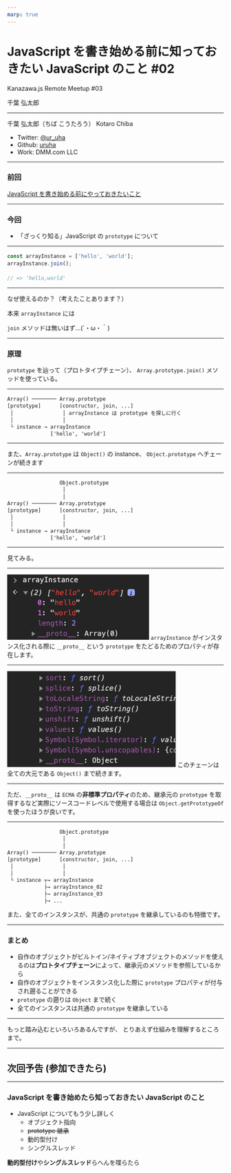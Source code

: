 ```yaml
---
marp: true
---
```


<!-- theme: uncover -->
<!-- _class: invert -->
<!-- paginate: true -->

# JavaScript を書き始める前に知っておきたい JavaScript のこと #02

Kanazawa.js
Remote Meetup #03

千葉 弘太郎

---

千葉 弘太郎（ちば こうたろう）
Kotaro Chiba

- Twitter: [@ur_uha](https://twitter.com/ur_uha)
- Github: [uruha](https://github.com/uruha)
- Work: DMM.com LLC

---

### 前回

[JavaScript を書き始める前にやっておきたいこと](https://speakerdeck.com/uruha/javascript-woshu-kishi-meruqian-nizhi-tuteokitai-javascript-falsekoto)

---

### 今回

- 「ざっくり知る」JavaScript の `prototype` について

---

```js
const arrayInstance = ['hello', 'world'];
arrayInstance.join();

// => 'hello,world'
```

---

なぜ使えるのか？（考えたことあります？）

本来 `arrayInstance` には

`join` メソッドは無いはず...(´・ω・｀)

---

### 原理

`prototype` を辿って（プロトタイプチェーン）、
`Array.prototype.join()` メソッドを使っている。

---

```
Array() ──────── Array.prototype
[prototype]      [constructor, join, ...]
 │                │ arrayInstance は prototype を探しに行く
 │                │
 └ instance → arrayInstance
              ['hello', 'world']
```

---

また、`Array.prototype` は `Object()` の instance、
`Object.prototype` へチェーンが続きます

---

```
                 Object.prototype
                  │
                  │
Array() ──────── Array.prototype
[prototype]      [constructor, join, ...]
 │                │
 │                │
 └ instance → arrayInstance
              ['hello', 'world']
```

---

見てみる。

---

![width:600px](./images/array_instance.png)
`arrayInstance` がインスタンス化される際に `__proto__` という `prototype` をたどるためのプロパティが存在します。

---

![width:600px](./images/prototype_chain.png)
このチェーンは全ての大元である `Object()` まで続きます。

---

ただ、`__proto__` は `ECMA` の**非標準プロパティ**のため、継承元の `prototype` を取得するなど実際にソースコードレベルで使用する場合は `Object.getPrototypeOf` を使ったほうが良いです。

---

```
                 Object.prototype
                  │
                  │
Array() ──────── Array.prototype
[prototype]      [constructor, join, ...]
 │                │
 │                │
 └ instance ┬→ arrayInstance
            ├→ arrayInstance_02
            ├→ arrayInstance_03
            ├→ ...
```
また、全てのインスタンスが、共通の `prototype` を継承しているのも特徴です。

---

### まとめ
- 自作のオブジェクトがビルトイン/ネイティブオブジェクトのメソッドを使えるのは**プロトタイプチェーン**によって、継承元のメソッドを参照しているから
- 自作のオブジェクトをインスタンス化した際に `prototype` プロパティが付与され遡ることができる
- `prototype` の遡りは `Object` まで続く
- 全てのインスタンスは共通の `prototype` を継承している

---

もっと踏み込むといろいろあるんですが、
とりあえず仕組みを理解するところまで。

---

## 次回予告 (参加できたら)

---

### JavaScript を書き始めたら知っておきたい JavaScript のこと

- JavaScript についてもう少し詳しく
  - オブジェクト指向
  - ~~prototype 継承~~
  - 動的型付け
  - シングルスレッド

**動的型付け**や**シングルスレッド**らへんを喋らたら

